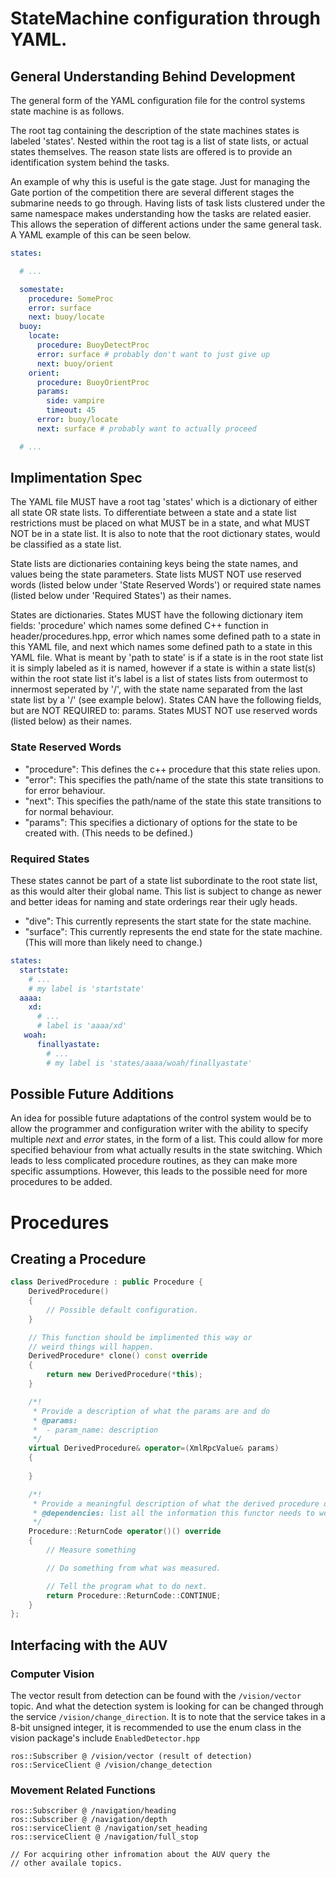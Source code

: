 # StateMachine configuration through YAML.

## General Understanding Behind Development

The general form of the YAML configuration file for the control systems state machine is as follows.

The root tag containing the description of the state machines states is labeled 'states'. Nested within
the root tag is a list of state lists, or actual states themselves. The reason state lists are offered
is to provide an identification system behind the tasks.

An example of why this is useful is the gate stage. Just for managing the Gate portion of the competition
there are several different stages the submarine needs to go through. Having lists of task lists
clustered under the same namespace makes understanding how the tasks are related easier. This allows the
seperation of different actions under the same general task. A YAML example of this can be seen below.

```yaml
states:

  # ...

  somestate:
    procedure: SomeProc
    error: surface
    next: buoy/locate
  buoy:
    locate:
      procedure: BuoyDetectProc
      error: surface # probably don't want to just give up
      next: buoy/orient
    orient:
      procedure: BuoyOrientProc
      params:
        side: vampire
        timeout: 45
      error: buoy/locate
      next: surface # probably want to actually proceed 

  # ...
```

## Implimentation Spec

The YAML file MUST have a root tag 'states' which is a dictionary of either all state OR state lists. To differentiate
between a state and a state list restrictions must be placed on what MUST be in a state, and what
MUST NOT be in a state list. It is also to note that the root dictionary states, would be classified
as a state list.

State lists are dictionaries containing keys being the state names, and values being the state parameters.
State lists MUST NOT use reserved words (listed below under 'State Reserved Words') or required state names
(listed below under 'Required States') as their names.

States are dictionaries. States MUST have the following dictionary item fields: 'procedure' which
names some defined C++ function in header/procedures.hpp, error which names some defined path to a
state in this YAML file, and next which names some defined path to a state in this YAML file.
What is meant by 'path to state' is if a state is in the root state list it is simply labeled as it
is named, however if a state is within a state list(s) within the root state list it's label is a
list of states lists from outermost to innermost seperated by '/', with the state name separated from
the last state list by a '/' (see example below). States CAN have the following fields, but are NOT
REQUIRED to: params. States MUST NOT use reserved words (listed below) as their names.

### State Reserved Words
- "procedure": This defines the c++ procedure that this state relies upon.
- "error": This specifies the path/name of the state this state transitions to for error behaviour.
- "next": This specifies the path/name of the state this state transitions to for normal behaviour.
- "params": This specifies a dictionary of options for the state to be created with. (This needs to be defined.)

### Required States
These states cannot be part of a state list subordinate to the root state list, as this would alter their global name.
This list is subject to change as newer and better ideas for naming and state orderings rear their ugly heads.
- "dive": This currently represents the start state for the state machine.
- "surface": This currently represents the end state for the state machine. (This will more than likely need to change.)

```yaml
states:
  startstate:
    # ...
    # my label is 'startstate'
  aaaa:
    xd:
      # ...
      # label is 'aaaa/xd'
   woah:
      finallyastate:
        # ...
        # my label is 'states/aaaa/woah/finallyastate'
```

## Possible Future Additions

An idea for possible future adaptations of the control system would be to allow the programmer and configuration
writer with the ability to specify multiple _next_ and _error_ states, in the form of a list. This could allow
for more specified behaviour from what actually results in the state switching. Which leads to less complicated
procedure routines, as they can make more specific assumptions. However, this leads to the possible need for more
procedures to be added.

# Procedures

## Creating a Procedure

```c++
class DerivedProcedure : public Procedure {
    DerivedProcedure()
    {
        // Possible default configuration.
    }

    // This function should be implimented this way or
    // weird things will happen.
    DerivedProcedure* clone() const override
    {
        return new DerivedProcedure(*this);
    }

    /*!
     * Provide a description of what the params are and do
     * @params:
     *  - param_name: description
     */
    virtual DerivedProcedure& operator=(XmlRpcValue& params)
    {
    
    }

    /*!
     * Provide a meaningful description of what the derived procedure does.
     * @dependencies: list all the information this functor needs to work.
     */
    Procedure::ReturnCode operator()() override
    {
        // Measure something

        // Do something from what was measured.

        // Tell the program what to do next.
        return Procedure::ReturnCode::CONTINUE;
    }
};
```

## Interfacing with the AUV


### Computer Vision
The vector result from detection can be found with the `/vision/vector` topic. And what the detection system is looking for can be changed through the service `/vision/change_direction`. It is to note that the service takes in a 8-bit unsigned integer, it is recommended to use the enum class in the vision package's include `EnabledDetector.hpp`
```
ros::Subscriber @ /vision/vector (result of detection)
ros::ServiceClient @ /vision/change_detection
```

### Movement Related Functions
```
ros::Subscriber @ /navigation/heading
ros::Subscriber @ /navigation/depth
ros::serviceClient @ /navigation/set_heading
ros::serviceClient @ /navigation/full_stop

// For acquiring other infromation about the AUV query the
// other availale topics.

```
